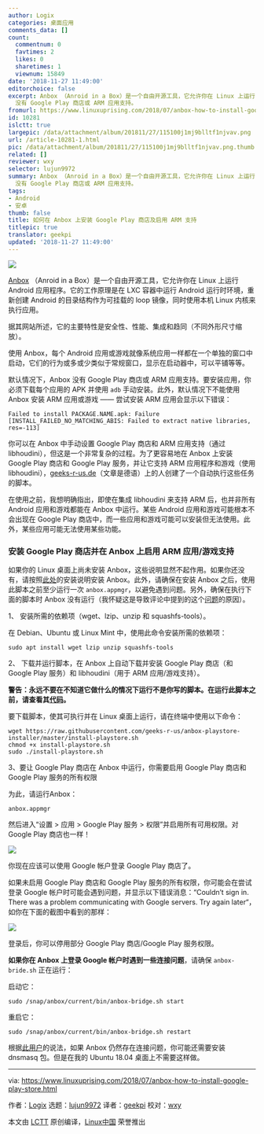```yaml
---
author: Logix
categories: 桌面应用
comments_data: []
count:
  commentnum: 0
  favtimes: 2
  likes: 0
  sharetimes: 1
  viewnum: 15849
date: '2018-11-27 11:49:00'
editorchoice: false
excerpt: Anbox （Anroid in a Box）是一个自由开源工具，它允许你在 Linux 上运行 Android 应用程序。默认情况下，Anbox
  没有 Google Play 商店或 ARM 应用支持。
fromurl: https://www.linuxuprising.com/2018/07/anbox-how-to-install-google-play-store.html
id: 10281
islctt: true
largepic: /data/attachment/album/201811/27/115100j1mj9blltf1njvav.png
url: /article-10281-1.html
pic: /data/attachment/album/201811/27/115100j1mj9blltf1njvav.png.thumb.jpg
related: []
reviewer: wxy
selector: lujun9972
summary: Anbox （Anroid in a Box）是一个自由开源工具，它允许你在 Linux 上运行 Android 应用程序。默认情况下，Anbox
  没有 Google Play 商店或 ARM 应用支持。
tags:
- Android
- 安卓
thumb: false
title: 如何在 Anbox 上安装 Google Play 商店及启用 ARM 支持
titlepic: true
translator: geekpi
updated: '2018-11-27 11:49:00'
---
```


![](/data/attachment/album/201811/27/115100j1mj9blltf1njvav.png)


[Anbox](https://anbox.io/) （Anroid in a Box）是一个自由开源工具，它允许你在 Linux 上运行 Android 应用程序。它的工作原理是在 LXC 容器中运行 Android 运行时环境，重新创建 Android 的目录结构作为可挂载的 loop 镜像，同时使用本机 Linux 内核来执行应用。


据其网站所述，它的主要特性是安全性、性能、集成和趋同（不同外形尺寸缩放）。


使用 Anbox，每个 Android 应用或游戏就像系统应用一样都在一个单独的窗口中启动，它们的行为或多或少类似于常规窗口，显示在启动器中，可以平铺等等。


默认情况下，Anbox 没有 Google Play 商店或 ARM 应用支持。要安装应用，你必须下载每个应用的 APK 并使用 `adb` 手动安装。此外，默认情况下不能使用 Anbox 安装 ARM 应用或游戏 —— 尝试安装 ARM 应用会显示以下错误：



```
Failed to install PACKAGE.NAME.apk: Failure [INSTALL_FAILED_NO_MATCHING_ABIS: Failed to extract native libraries, res=-113]

```

你可以在 Anbox 中手动设置 Google Play 商店和 ARM 应用支持（通过 libhoudini），但这是一个非常复杂的过程。为了更容易地在 Anbox 上安装 Google Play 商店和 Google Play 服务，并让它支持 ARM 应用程序和游戏（使用 libhoudini），[geeks-r-us.de](https://geeks-r-us.de/2017/08/26/android-apps-auf-dem-linux-desktop/)（文章是德语）上的人创建了一个自动执行这些任务的脚本。


在使用之前，我想明确指出，即使在集成 libhoudini 来支持 ARM 后，也并非所有 Android 应用和游戏都能在 Anbox 中运行。某些 Android 应用和游戏可能根本不会出现在 Google Play 商店中，而一些应用和游戏可能可以安装但无法使用。此外，某些应用可能无法使用某些功能。


### 安装 Google Play 商店并在 Anbox 上启用 ARM 应用/游戏支持


如果你的 Linux 桌面上尚未安装 Anbox，这些说明显然不起作用。如果你还没有，请按照[此处](https://github.com/anbox/anbox/blob/master/docs/install.md)的安装说明安装 Anbox。此外，请确保在安装 Anbox 之后，使用此脚本之前至少运行一次 `anbox.appmgr`，以避免遇到问题。另外，确保在执行下面的脚本时 Anbox 没有运行（我怀疑这是导致评论中提到的这个[问题](https://www.linuxuprising.com/2018/07/anbox-how-to-install-google-play-store.html?showComment=1533506821283#c4415289781078860898)的原因）。


1、 安装所需的依赖项（wget、lzip、unzip 和 squashfs-tools）。


在 Debian、Ubuntu 或 Linux Mint 中，使用此命令安装所需的依赖项：



```
sudo apt install wget lzip unzip squashfs-tools
```

2、 下载并运行脚本，在 Anbox 上自动下载并安装 Google Play 商店（和 Google Play 服务）和 libhoudini（用于 ARM 应用/游戏支持）。


**警告：永远不要在不知道它做什么的情况下运行不是你写的脚本。在运行此脚本之前，请查看其[代码](https://github.com/geeks-r-us/anbox-playstore-installer/blob/master/install-playstore.sh)。**


要下载脚本，使其可执行并在 Linux 桌面上运行，请在终端中使用以下命令：



```
wget https://raw.githubusercontent.com/geeks-r-us/anbox-playstore-installer/master/install-playstore.sh
chmod +x install-playstore.sh
sudo ./install-playstore.sh
```

3、要让 Google Play 商店在 Anbox 中运行，你需要启用 Google Play 商店和 Google Play 服务的所有权限


为此，请运行Anbox：



```
anbox.appmgr
```

然后进入“设置 > 应用 > Google Play 服务 > 权限”并启用所有可用权限。对 Google Play 商店也一样！


![](/data/attachment/album/201811/27/115119t8cbag1bd4abtzd4.png)


你现在应该可以使用 Google 帐户登录 Google Play 商店了。


如果未启用 Google Play 商店和 Google Play 服务的所有权限，你可能会在尝试登录 Google 帐户时可能会遇到问题，并显示以下错误消息：“Couldn’t sign in. There was a problem communicating with Google servers. Try again later“，如你在下面的截图中看到的那样：


![](/data/attachment/album/201811/27/115128vbbwmue4uz2yv230.png)


登录后，你可以停用部分 Google Play 商店/Google Play 服务权限。


**如果你在 Anbox 上登录 Google 帐户时遇到一些连接问题**，请确保 `anbox-bride.sh` 正在运行：


启动它：



```
sudo /snap/anbox/current/bin/anbox-bridge.sh start
```

重启它：



```
sudo /snap/anbox/current/bin/anbox-bridge.sh restart
```

根据[此用户](https://github.com/anbox/anbox/issues/118#issuecomment-295270113)的说法，如果 Anbox 仍然存在连接问题，你可能还需要安装 dnsmasq 包。但是在我的 Ubuntu 18.04 桌面上不需要这样做。




---


via: <https://www.linuxuprising.com/2018/07/anbox-how-to-install-google-play-store.html>


作者：[Logix](https://plus.google.com/118280394805678839070) 选题：[lujun9972](https://github.com/lujun9972) 译者：[geekpi](https://github.com/geekpi) 校对：[wxy](https://github.com/wxy)


本文由 [LCTT](https://github.com/LCTT/TranslateProject) 原创编译，[Linux中国](https://linux.cn/) 荣誉推出